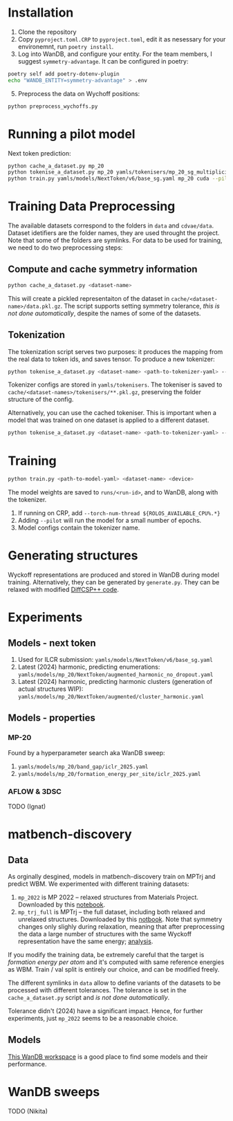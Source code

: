 # Installation
1. Clone the repository
3. Copy `pyproject.toml.CRP` to `pyproject.toml`, edit it as nesessary for your environemnt, run `poetry install`.
4. Log into WanDB, and configure your entity. For the team members, I suggest `symmetry-advantage`. It can be configured in poetry:
```bash
poetry self add poetry-dotenv-plugin
echo "WANDB_ENTITY=symmetry-advantage" > .env
```
5. Preprocess the data on Wychoff positions:
```bash
python preprocess_wychoffs.py
```
# Running a pilot model
Next token prediction:
```bash
python cache_a_dataset.py mp_20
python tokenise_a_dataset.py mp_20 yamls/tokenisers/mp_20_sg_multiplicity.yaml --new-tokenizer
python train.py yamls/models/NextToken/v6/base_sg.yaml mp_20 cuda --pilot
```
# Training Data Preprocessing
The available datasets correspond to the folders in `data` and `cdvae/data`. Dataset idetifiers are the folder names, they are used throught the project. Note that some of the folders are symlinks. For data to be used for training, we need to do two preprocessing steps:
## Compute and cache symmetry information
```bash
python cache_a_dataset.py <dataset-name>
```
This will create a pickled representaiton of the dataset in `cache/<dataset-name>/data.pkl.gz`. The script supports setting symmetry tolerance, _this is not done automatically_, despite the names of some of the datasets.
## Tokenization
The tokenization script serves two purposes: it produces the mapping from the real data to token ids, and saves
tensor. To produce a new tokenizer:
```bash
python tokenise_a_dataset.py <dataset-name> <path-to-tokenizer-yaml> --new-tokenizer
```
Tokenizer configs are stored in `yamls/tokenisers`. The tokeniser is saved to `cache/<dataset-names>/tokenisers/**.pkl.gz`, preserving the folder structure of the config.

Alternatively, you can use the cached tokeniser. This is important when a model that was trained on one dataset is  applied to a different dataset.
```bash
python tokenise_a_dataset.py <dataset-name> <path-to-tokenizer-yaml> --tokenizer-path cache/<dataset-names>/tokenisers/<tokenizer-name>.pkl.gz
```
# Training
```bash
python train.py <path-to-model-yaml> <dataset-name> <device>
```
The model weights are saved to `runs/<run-id>`, and to WanDB, along with the tokenizer.
1. If running on CRP, add `--torch-num-thread ${ROLOS_AVAILABLE_CPU%.*}`
2. Adding `--pilot` will run the model for a small number of epochs.
3. Model configs contain the tokenizer name.

# Generating structures
Wyckoff representations are produced and stored in WanDB during model training. Alternatively, they can be generated by `generate.py`. They can be relaxed with modified [DiffCSP++ code](https://github.com/kazeevn/DiffCSPNew/tree/master).

# Experiments
## Models - next token
1. Used for ILCR submission: `yamls/models/NextToken/v6/base_sg.yaml`
2. Latest (2024) harmonic, predicting enumerations: `yamls/models/mp_20/NextToken/augmented_harmonic_no_dropout.yaml`
3. Latest (2024) harmonic, predicting harmonic clusters (generation of actual structures WIP): `yamls/models/mp_20/NextToken/augmented/cluster_harmonic.yaml`
## Models - properties
### MP-20
Found by a hyperparameter search aka WanDB sweep:
1. `yamls/models/mp_20/band_gap/iclr_2025.yaml`
2. `yamls/models/mp_20/formation_energy_per_site/iclr_2025.yaml`
### AFLOW & 3DSC
TODO (Ignat)

# matbench-discovery
## Data
As orginally desgined, models in matbench-discovery train on MPTrj and predict WBM.
We experimented with different training datasets:
1. `mp_2022` is MP 2022 – relaxed structures from Materials Project. Downloaded by this [notebook](scripts/data_preprocesssing/mp_2022.ipynb).
2. `mp_trj_full` is MPTrj – the full dataset, including both relaxed and unrelaxed structures. Downloaded by this  [notbook](scripts/data_preprocesssing/mptrj_extract_all.ipynb). Note that
symmetry changes only slighly during relaxation, meaning that after preprocessing the data a large number of
structures with the same Wyckoff representation have the same energy; [analysis](research_notebooks/mptrj_duplicates.ipynb).

If you modify the training data, be extremely careful that the target is _formation energy per atom_ and it's computed with same reference energies as WBM. Train / val split is entirely our choice, and can be modified freely.

The different symlinks in `data` allow to define variants of the datasets to be processed with different tolerances. The tolerance is set in the `cache_a_dataset.py` script and _is not done automatically_.

Tolerance didn't (2024) have a significant impact. Hence, for further experiments, just `mp_2022` seems to be a reasonable choice.
## Models
[This WanDB workspace](https://wandb.ai/symmetry-advantage/WyckoffTransformer?nw=wrbkiq2xgjk) is a good place to find some models and their performance.

# WanDB sweeps
TODO (Nikita)